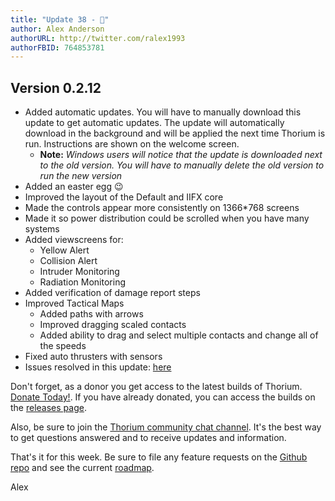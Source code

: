 ```yaml
---
title: "Update 38 - 🐰"
author: Alex Anderson
authorURL: http://twitter.com/ralex1993
authorFBID: 764853781
---
```


## Version 0.2.12

* Added automatic updates. You will have to manually download this update to get
  automatic updates. The update will automatically download in the background
  and will be applied the next time Thorium is run. Instructions are shown on
  the welcome screen.
  * **Note:** _Windows users will notice that the update is downloaded next to
    the old version. You will have to manually delete the old version to run the
    new version_
* Added an easter egg 😉
* Improved the layout of the Default and IIFX core
* Made the controls appear more consistently on 1366\*768 screens
* Made it so power distribution could be scrolled when you have many systems
* Added viewscreens for:
  * Yellow Alert
  * Collision Alert
  * Intruder Monitoring
  * Radiation Monitoring
* Added verification of damage report steps
* Improved Tactical Maps
  * Added paths with arrows
  * Improved dragging scaled contacts
  * Added ability to drag and select multiple contacts and change all of the
    speeds
* Fixed auto thrusters with sensors
* Issues resolved in this update:
  [here](https://github.com/Thorium-Sim/thorium/issues?utf8=✓&q=is%3Aissue+is%3Aclosed+closed%3A2018-03-18..2018-03-24)

Don't forget, as a donor you get access to the latest builds of Thorium.
[Donate Today!](/en/donate). If you have already donated, you can access the
builds on the [releases page](/en/releases).

Also, be sure to join the
[Thorium community chat channel](https://discord.gg/UvxTQZz). It's the best way
to get questions answered and to receive updates and information.

That's it for this week. Be sure to file any feature requests on the
[Github repo](https://github.com/Thorium-Sim/thorium/issues) and see the current
[roadmap](https://github.com/Thorium-Sim/thorium/projects/2).

Alex
